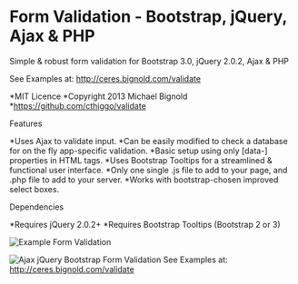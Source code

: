 Form Validation - Bootstrap, jQuery, Ajax & PHP
========

Simple & robust form validation for Bootstrap 3.0, jQuery 2.0.2, Ajax & PHP

See Examples at: http://ceres.bignold.com/validate

*MIT Licence
*Copyright 2013 Michael Bignold
*https://github.com/cthiggo/validate


Features

*Uses Ajax to validate input.
*Can be easily modified to check a database for on the fly app-specific validation.
*Basic setup using only [data-] properties in HTML tags.
*Uses Bootstrap Tooltips for a streamlined & functional user interface.
*Only one single .js file to add to your page, and .php file to add to your server.
*Works with bootstrap-chosen improved select boxes.

Dependencies

*Requires jQuery 2.0.2+
*Requires Bootstrap Tooltips (Bootstrap 2 or 3)


![Example Form Validation](http://ceres.bignold.com/validate/demo.png)

![Ajax jQuery Bootstrap Form Validation](http://ceres.bignold.com/validate/demo2.png)
See Examples at:
http://ceres.bignold.com/validate

